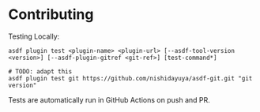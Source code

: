 # Contributing

Testing Locally:

```shell
asdf plugin test <plugin-name> <plugin-url> [--asdf-tool-version <version>] [--asdf-plugin-gitref <git-ref>] [test-command*]

# TODO: adapt this
asdf plugin test git https://github.com/nishidayuya/asdf-git.git "git version"
```

Tests are automatically run in GitHub Actions on push and PR.
